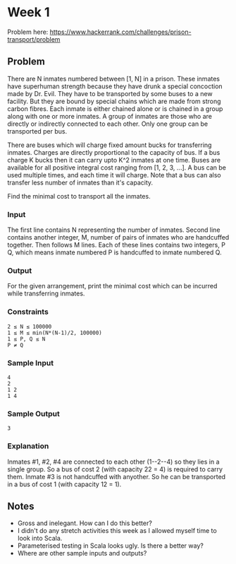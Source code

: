 # Week 1

Problem here: https://www.hackerrank.com/challenges/prison-transport/problem

## Problem

There are N inmates numbered between [1, N] in a prison. These inmates have superhuman strength because they have drunk a special concoction made by Dr. Evil. They have to be transported by some buses to a new facility. But they are bound by special chains which are made from strong carbon fibres. Each inmate is either chained alone or is chained in a group along with one or more inmates. A group of inmates are those who are directly or indirectly connected to each other. Only one group can be transported per bus.

There are buses which will charge fixed amount bucks for transferring inmates. Charges are directly proportional to the capacity of bus. If a bus charge K bucks then it can carry upto K^2 inmates at one time. Buses are available for all positive integral cost ranging from [1, 2, 3, ...]. A bus can be used multiple times, and each time it will charge. Note that a bus can also transfer less number of inmates than it's capacity.

Find the minimal cost to transport all the inmates.

### Input 
The first line contains N representing the number of inmates. Second line contains another integer, M, number of pairs of inmates who are handcuffed together. Then follows M lines. Each of these lines contains two integers, P Q, which means inmate numbered P is handcuffed to inmate numbered Q.

### Output 
For the given arrangement, print the minimal cost which can be incurred while transferring inmates.

### Constraints 
```
2 ≤ N ≤ 100000 
1 ≤ M ≤ min(N*(N-1)/2, 100000) 
1 ≤ P, Q ≤ N 
P ≠ Q
```

### Sample Input
```
4
2
1 2
1 4
```

### Sample Output
```
3
```

### Explanation 
Inmates #1, #2, #4 are connected to each other (1--2--4) so they lies in a single group. So a bus of cost 2 (with capacity 22 = 4) is required to carry them. Inmate #3 is not handcuffed with anyother. So he can be transported in a bus of cost 1 (with capacity 12 = 1).


## Notes

* Gross and inelegant. How can I do this better?
* I didn't do any stretch activities this week as I allowed myself time to look into Scala.
* Parameterised testing in Scala looks ugly. Is there a better way?
* Where are other sample inputs and outputs? 
